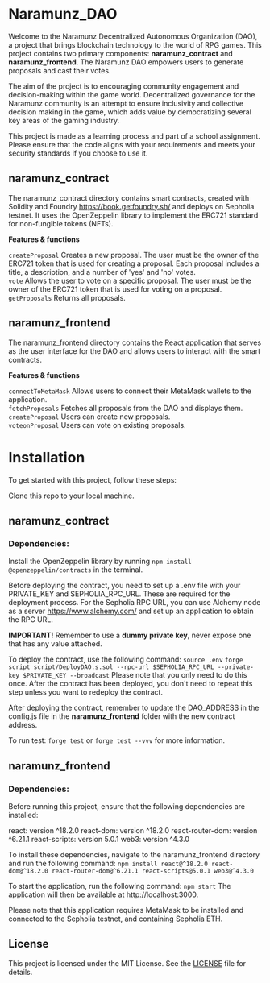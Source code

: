 # Naramunz_DAO

Welcome to the Naramunz Decentralized Autonomous Organization (DAO), a project that brings blockchain technology to the world of RPG games. This project contains two primary components: **naramunz_contract** and **naramunz_frontend**.
The Naramunz DAO empowers users to generate proposals and cast their votes.

The aim of the project is to encouraging community engagement and decision-making within the game world. Decentralized governance for the Naramunz community is an attempt to ensure inclusivity and collective decision making in the game, which adds value by democratizing several key areas of the gaming industry.

This project is made as a learning process and part of a school assignment. Please ensure that the code aligns with your requirements and meets your security standards if you choose to use it.

## naramunz_contract

The naramunz_contract directory contains smart contracts, created with Solidity and Foundry https://book.getfoundry.sh/ and deploys on Sepholia testnet. It uses the OpenZeppelin library to implement the ERC721 standard for non-fungible tokens (NFTs).

**Features & functions**

`createProposal` Creates a new proposal. The user must be the owner of the ERC721 token that is used for creating a proposal. Each proposal includes a title, a description, and a number of 'yes' and 'no' votes.  
`vote` Allows the user to vote on a specific proposal. The user must be the owner of the ERC721 token that is used for voting on a proposal.  
`getProposals` Returns all proposals.

## naramunz_frontend

The naramunz_frontend directory contains the React application that serves as the user interface for the DAO and allows users to interact with the smart contracts.

**Features & functions**

`connectToMetaMask` Allows users to connect their MetaMask wallets to the application.  
`fetchProposals` Fetches all proposals from the DAO and displays them.  
`createProposal` Users can create new proposals.  
`voteonProposal` Users can vote on existing proposals.

# Installation

To get started with this project, follow these steps:

Clone this repo to your local machine.

## naramunz_contract

### Dependencies:

Install the OpenZeppelin library by running `npm install @openzeppelin/contracts` in the terminal.

Before deploying the contract, you need to set up a .env file with your PRIVATE_KEY and SEPHOLIA_RPC_URL. These are required for the deployment process. For the Sepholia RPC URL, you can use Alchemy node as a server https://www.alchemy.com/ and set up an application to obtain the RPC URL.

**IMPORTANT!** Remember to use a **dummy private key**, never expose one that has any value attached.

To deploy the contract, use the following command: `source .env` `forge script script/DeployDAO.s.sol --rpc-url $SEPHOLIA_RPC_URL --private-key $PRIVATE_KEY --broadcast`
Please note that you only need to do this once. After the contract has been deployed, you don't need to repeat this step unless you want to redeploy the contract.

After deploying the contract, remember to update the DAO_ADDRESS in the config.js file in the **naramunz_frontend** folder with the new contract address.

To run test: `forge test` or `forge test --vvv` for more information.

## naramunz_frontend

### Dependencies:

Before running this project, ensure that the following dependencies are installed:

react: version ^18.2.0
react-dom: version ^18.2.0
react-router-dom: version ^6.21.1
react-scripts: version 5.0.1
web3: version ^4.3.0

To install these dependencies, navigate to the naramunz_frontend directory and run the following command:
`npm install react@^18.2.0 react-dom@^18.2.0 react-router-dom@^6.21.1 react-scripts@5.0.1 web3@^4.3.0`

To start the application, run the following command:
`npm start`
The application will then be available at http://localhost:3000.

Please note that this application requires MetaMask to be installed and connected to the Sepholia testnet, and containing Sepholia ETH.

## License

This project is licensed under the MIT License. See the [LICENSE](./LICENSE) file for details.
